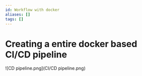 ```yaml
---
id: Workflow with docker
aliases: []
tags: []
---
```


# Creating a entire docker based CI/CD pipeline


![CD pipeline.png](CI/CD pipeline.png)
